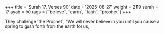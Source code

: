 +++
title = 'Surah 17, Verses 90'
date = '2025-08-27'
weight = 2119
surah = 17
ayah = 90
tags = ["believe", "earth", "faith", "prophet"]
+++

They challenge ˹the Prophet˺, “We will never believe in you until you cause a spring to gush forth from the earth for us,